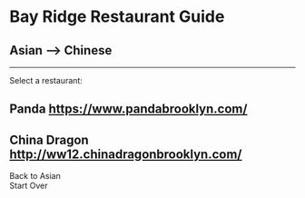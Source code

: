 # Bay Ridge Restaurant Guide
## Asian --> Chinese
---
Select a restaurant: 
## Panda https://www.pandabrooklyn.com/
## China Dragon http://ww12.chinadragonbrooklyn.com/
Back to Asian  
Start Over